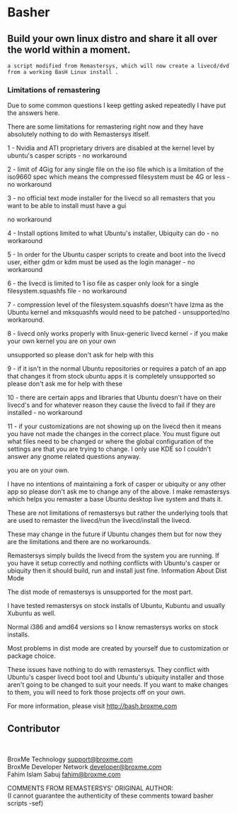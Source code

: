 # Basher
<h2>Build your own linux distro and share it all over the world within a moment.</h2>

    a script modified from Remastersys, which will now create a livecd/dvd from a working BasH Linux install .

<h3>Limitations of remastering</h3>

Due to some common questions I keep getting asked repeatedly I have put the answers here.

There are some limitations for remastering right now and they have absolutely nothing to do with Remastersys itlself.

1 - Nvidia and ATI proprietary drivers are disabled at the kernel level by ubuntu's casper scripts - no workaround

2 - limit of 4Gig for any single file on the iso file which is a limitation of the iso9660 spec which means the compressed filesystem must be 4G or less - no workaround

3 - no official text mode installer for the livecd so all remasters that you want to be able to install must have a gui

   no workaround

4 - Install options limited to what Ubuntu's installer, Ubiquity can do - no workaround

5 - In order for the Ubuntu casper scripts to create and boot into the livecd user, either gdm or kdm must be used as the login manager - no workaround

6 - the livecd is limited to 1 iso file as casper only look for a single filesystem.squashfs file - no workaround

7 - compression level of the filesystem.squashfs doesn't have lzma as the Ubuntu kernel and mksquashfs would need to be patched - unsupported/no workaround.

8 - livecd only works properly with linux-generic livecd kernel - if you make your own kernel you are on your own

   unsupported so please don't ask for help with this

9 - if it isn't in the normal Ubuntu repositories or requires a patch of an app that changes it from stock ubuntu apps it is completely unsupported so please don't ask me for help with these

10 - there are certain apps and libraries that Ubuntu doesn't have on their livecd's and for whatever reason they cause the livecd to fail if they are installed - no workaround

11 - if your customizations are not showing up on the livecd then it means you have not made the changes in the correct place. You must figure out what files need to be changed or where the global configuration of the settings are that you are trying to change. I only use KDE so I couldn't answer any gnome related questions anyway.

   you are on your own.

I have no intentions of maintaining a fork of casper or ubiquity or any other app so please don't ask me to change any of the above. I make remastersys which helps you remaster a base Ubuntu desktop live system and thats it.

These are not limitations of remastersys but rather the underlying tools that are used to remaster the livecd/run the livecd/install the livecd.

These may change in the future if Ubuntu changes them but for now they are the limitations and there are no workarounds.

Remastersys simply builds the livecd from the system you are running. If you have it setup correctly and nothing conflicts with Ubuntu's casper or ubiquity then it should build, run and install just fine.
Information About Dist Mode

The dist mode of remastersys is unsupported for the most part.

I have tested remastersys on stock installs of Ubuntu, Kubuntu and usually Xubuntu as well.

Normal i386 and amd64 versions so I know remastersys works on stock installs.

Most problems in dist mode are created by yourself due to customization or package choice.

These issues have nothing to do with remastersys. They conflict with Ubuntu's casper livecd boot tool and Ubuntu's ubiquity installer and those aren't going to be changed to suit your needs. If you want to make changes to them, you will need to fork those projects off on your own.

For more information, please visit http://bash.broxme.com
<h2>Contributor</h2>
<br >

BroxMe Technology <support@broxme.com>
<br >
BroxMe Developer Network <developer@broxme.com>
<br >
Fahim Islam Sabuj <fahim@broxme.com>
<br >

COMMENTS FROM REMASTERSYS' ORIGINAL AUTHOR:
<br >
(I cannot guarantee the authenticity of these comments toward basher scripts -sef)
